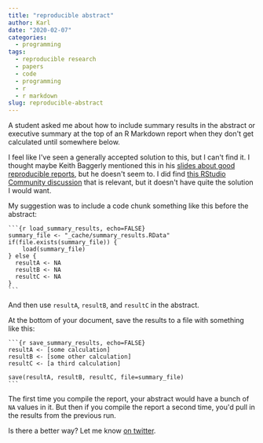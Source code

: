 ```yaml
---
title: "reproducible abstract"
author: Karl
date: "2020-02-07"
categories:
  - programming
tags:
  - reproducible research
  - papers
  - code
  - programming
  - r
  - r markdown
slug: reproducible-abstract
---
```


A student asked me about how to include summary results in the abstract or
executive summary at the top of an R Markdown report when they don't get
calculated until somewhere below.

I feel like I've seen a generally accepted solution to this, but I
can't find it. I thought maybe Keith Baggerly mentioned this in his
[slides about good reproducible
reports](https://github.com/SISBID/Module3/blob/master/2017_SISBID_3_12_good_reports.pdf),
but he doesn't seem to. I did find [this RStudio Community
discussion](https://community.rstudio.com/t/best-practices-for-organizing-rmarkdown-projects/914)
that is relevant, but it doesn't have quite the solution I would want.

My suggestion was to include a code chunk something like this
before the abstract:

    ```{r load_summary_results, echo=FALSE}
    summary_file <- "_cache/summary_results.RData"
    if(file.exists(summary_file)) {
        load(summary_file)
    } else {
      resultA <- NA
      resultB <- NA
      resultC <- NA
    }
    ```

And then use `resultA`, `resultB`, and `resultC` in the abstract.

At the bottom of your document, save the results to a file with
something like this:

    ```{r save_summary_results, echo=FALSE}
    resultA <- [some calculation]
    resultB <- [some other calculation]
    resultC <- [a third calculation]

    save(resultA, resultB, resultC, file=summary_file)
    ```

The first time you compile the report, your abstract would have a
bunch of `NA` values in it. But then if you compile the report
a second time, you'd pull in the results from the previous run.

Is there a better way? Let me know [on twitter](https://twitter.com/kwbroman).
